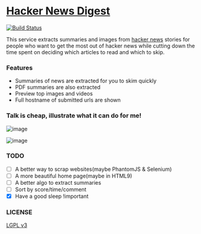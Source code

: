 [Hacker News Digest](http://www.hackernews.im/)
==================

[![Build Status](https://travis-ci.org/polyrabbit/hacker-news-digest.svg?branch=master)](https://travis-ci.org/polyrabbit/hacker-news-digest)

This service extracts summaries and images from [hacker news](https://news.ycombinator.com/) stories for people who want to get the most out of hacker news while cutting down the time spent on deciding which articles to read and which to skip.

### Features
* Summaries of news are extracted for you to skim quickly
* PDF summaries are also extracted
* Preview top images and videos
* Full hostname of submitted urls are shown

### Talk is cheap, illustrate what it can do for me!

![image](https://cloud.githubusercontent.com/assets/2657334/5156278/03f9030a-72f2-11e4-8a8e-ae783c43359d.png)

![image](https://cloud.githubusercontent.com/assets/2657334/5156277/03f5cd66-72f2-11e4-954a-8fefb2cdfa71.png)

### TODO
- [ ] A better way to scrap websites(maybe PhantomJS & Selenium)
- [ ] A more beautiful home page(maybe in HTML9)
- [ ] A better algo to extract summaries
- [ ] Sort by score/time/comment
- [X] Have a good sleep !important

### LICENSE
[LGPL v3](LICENSE-lgpl-3.0.txt)
